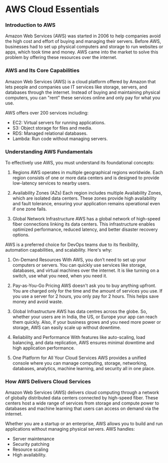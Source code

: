 # AWS Cloud Essentials

### Introduction to AWS
Amazon Web Services (AWS) was started in 2006 to help companies avoid the high cost and effort of buying and managing their servers. Before AWS, businesses had to set up physical computers and storage to run websites or apps, which took time and money. AWS came into the market to solve this problem by offering these resources over the internet.


### AWS and Its Core Capabilities
Amazon Web Services (AWS) is a cloud platform offered by Amazon that lets people and companies use IT services like storage, servers, and databases through the internet. Instead of buying and maintaining physical computers, you can "rent" these services online and only pay for what you use.

AWS offers over 200 services including:

- EC2: Virtual servers for running applications.
- S3: Object storage for files and media.
- RDS: Managed relational databases.
- Lambda: Run code without managing servers.

### Understanding AWS Fundamentals

To effectively use AWS, you must understand its foundational concepts:
1. Regions
AWS operates in multiple geographical regions worldwide. Each region consists of one or more data centers and is designed to provide low-latency services to nearby users.

2. Availability Zones (AZs)
Each region includes multiple Availability Zones, which are isolated data centers. These zones provide high availability and fault tolerance, ensuring your application remains operational even if one zone fails.

3. Global Network Infrastructure
AWS has a global network of high-speed fiber connections linking its data centers. This infrastructure enables optimized performance, reduced latency, and better disaster recovery options.


AWS is a preferred choice for DevOps teams due to its flexibility, automation capabilities, and scalability. Here's why:

1. On-Demand Resources
With AWS, you don’t need to set up your computers or servers. You can quickly use services like storage, databases, and virtual machines over the internet. It is like turning on a switch, use what you need, when you need it.

2. Pay-as-You-Go Pricing
AWS doesn't ask you to buy anything upfront. You are charged only for the time and the amount of services you use. If you use a server for 2 hours, you only pay for 2 hours. This helps save money and avoid waste.

3. Global Infrastructure
AWS has data centres across the globe. So, whether your users are in India, the US, or Europe your app can reach them quickly. Also, if your business grows and you need more power or storage, AWS can easily scale up without downtime.

4. Reliability and Performance
With features like auto-scaling, load balancing, and data replication, AWS ensures minimal downtime and high application performance.

5. One Platform for All Your Cloud Services
AWS provides a unified console where you can manage computing, storage, networking, databases, analytics, machine learning, and security all in one place.

### How AWS Delivers Cloud Services
Amazon Web Services (AWS) delivers cloud computing through a network of globally distributed data centers connected by high-speed fiber. These centers host a wide range of services from storage and compute power to databases and machine learning that users can access on demand via the internet.

Whether you are a startup or an enterprise, AWS allows you to build and run applications without managing physical servers. AWS handles:

- Server maintenance
- Security patching
- Resource scaling
- High availability.

